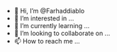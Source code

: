 - 👋 Hi, I’m @Farhaddiablo
- 👀 I’m interested in ...
- 🌱 I’m currently learning ...
- 💞️ I’m looking to collaborate on ...
- 📫 How to reach me ...

<!---
Farhaddiablo/Farhaddiablo is a ✨ special ✨ repository because its `README.md` (this file) appears on your GitHub profile.
You can click the Preview link to take a look at your changes.
--->
